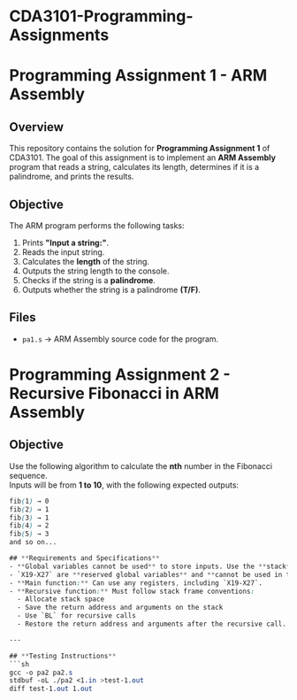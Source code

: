 # CDA3101-Programming-Assignments
# Programming Assignment 1 - ARM Assembly

## **Overview**
This repository contains the solution for **Programming Assignment 1** of CDA3101. The goal of this assignment is to implement an **ARM Assembly** program that reads a string, calculates its length, determines if it is a palindrome, and prints the results.

## **Objective**
The ARM program performs the following tasks:
1. Prints **"Input a string:"**.
2. Reads the input string.
3. Calculates the **length** of the string.
4. Outputs the string length to the console.
5. Checks if the string is a **palindrome**.
6. Outputs whether the string is a palindrome **(T/F)**.

## **Files**
- `pa1.s` → ARM Assembly source code for the program.

# Programming Assignment 2 - Recursive Fibonacci in ARM Assembly

## **Objective**
Use the following algorithm to calculate the **nth** number in the Fibonacci sequence.  
Inputs will be from **1 to 10**, with the following expected outputs:

```scss
fib(1) → 0
fib(2) → 1
fib(3) → 1
fib(4) → 2
fib(5) → 3
and so on...

## **Requirements and Specifications**
- **Global variables cannot be used** to store inputs. Use the **stack** instead.
- `X19-X27` are **reserved global variables** and **cannot be used in the recursive function.**
- **Main function:** Can use any registers, including `X19-X27`.
- **Recursive function:** Must follow stack frame conventions:
  - Allocate stack space
  - Save the return address and arguments on the stack
  - Use `BL` for recursive calls
  - Restore the return address and arguments after the recursive call.

---

## **Testing Instructions**
```sh
gcc -o pa2 pa2.s
stdbuf -oL ./pa2 <1.in >test-1.out
diff test-1.out 1.out
